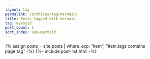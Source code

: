 ```yaml
---
layout: tag
permalink: /archives/tag/mermaid/
title: Posts tagged with mermaid
tag: mermaid
post_count: 1
sort_index: 998-mermaid
---
```

{% assign posts = site.posts | where_exp: "item", "item.tags contains page.tag" -%}
{%- include post-list.html -%}
